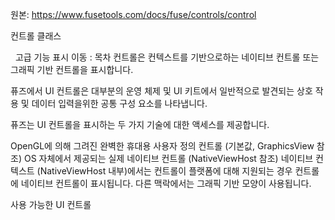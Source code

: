 원본: https://www.fusetools.com/docs/fuse/controls/control

컨트롤 클래스

  고급 기능 표시
이동 :
목차
컨트롤은 컨텍스트를 기반으로하는 네이티브 컨트롤 또는 그래픽 기반 컨트롤을 표시합니다.

퓨즈에서 UI 컨트롤은 대부분의 운영 체제 및 UI 키트에서 일반적으로 발견되는 상호 작용 및 데이터 입력을위한 공통 구성 요소를 나타냅니다.

퓨즈는 UI 컨트롤을 표시하는 두 가지 기술에 대한 액세스를 제공합니다.

OpenGL에 의해 그려진 완벽한 휴대용 사용자 정의 컨트롤 (기본값, GraphicsView 참조)
OS 자체에서 제공되는 실제 네이티브 컨트롤 (NativeViewHost 참조)
네이티브 컨텍스트 (NativeViewHost 내부)에서는 컨트롤이 플랫폼에 대해 지원되는 경우 컨트롤에 네이티브 컨트롤이 표시됩니다. 다른 맥락에서는 그래픽 기반 모양이 사용됩니다.

사용 가능한 UI 컨트롤
